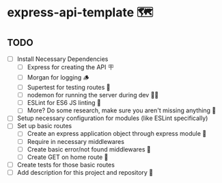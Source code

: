 # express-api-template 🗺️

## TODO

- [ ] Install Necessary Dependencies
  - [ ] Express for creating the API 🪧
  - [ ] Morgan for logging 🪵
  - [ ] Supertest for testing routes 🧪
  - [ ] nodemon for running the server during dev 🏃‍♂️
  - [ ] ESLint for ES6 JS linting 🧹
  - [ ] More? Do some research, make sure you aren't missing anything 🔬
- [ ] Setup necessary configuration for modules (like ESLint specifically)
- [ ] Set up basic routes
  - [ ] Create an express application object through express module 🚅
  - [ ] Require in necessary middlewares
  - [ ] Create basic error/not found middlewares 🛑
  - [ ] Create GET on home route 🏡
- [ ] Create tests for those basic routes
- [ ] Add description for this project and repository 📜
